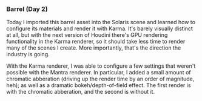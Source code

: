 ### Barrel (Day 2)

Today I imported this barrel asset into the Solaris scene and learned how
to configure its materials and render it with Karma. It's barely visually
distinct at all, but with the next version of Houdini there's GPU rendering
functionality in the Karma renderer, so it should take less time to render
many of the scenes I create. More importantly, that's the direction the
industry is going.

With the Karma renderer, I was able to configure a few settings that weren't
possible with the Mantra renderer. In particular, I added a small amount of
chromatic abberation (driving up the render time by an order of magnitude,
heh); as well as a dramatic bokeh/depth-of-field effect. The first render
is with the chromatic abberation, and the second is without it.
